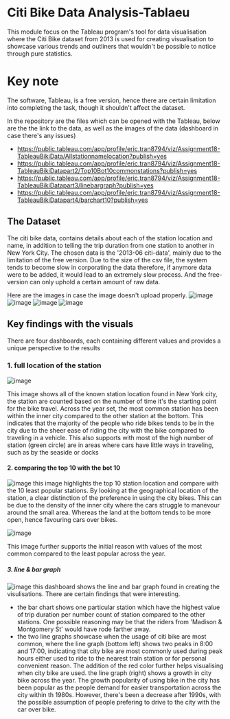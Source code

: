 # Citi Bike Data Analysis-Tablaeu

This module focus on the Tableau program's tool for data visualisation where the Citi Bike dataset from 2013 is used for creating visualisation to showcase various trends and outliners that wouldn't be possible to notice through pure statistics.

<h1>Key note </h1>
The software, Tableau, is a free version, hence there are certain limitation into completing the task, though it shouldn't affect the 
dataset. 

In the repository are the files which can be opened with the Tableau, below are the the link to the data, as well as the images of the data (dashboard in case there's any issues)
- https://public.tableau.com/app/profile/eric.tran8794/viz/Assignment18-TableauBikiData/Allstationnamelocation?publish=yes
- https://public.tableau.com/app/profile/eric.tran8794/viz/Assignment18-TableauBikiDatapart2/Top10Bot10commonstations?publish=yes
- https://public.tableau.com/app/profile/eric.tran8794/viz/Assignment18-TableauBikiDatapart3/linebargraph?publish=yes
- https://public.tableau.com/app/profile/eric.tran8794/viz/Assignment18-TableauBikiDatapart4/barchart10?publish=yes
  


<h2> The Dataset</h2>
The citi bike data, contains details about each of the station location and name, in addition to telling the trip duration from one station to another in New York City.
The chosen data is the '2013-06 citi-data', mainly due to the limitation of the free version. Due to the size of the csv file, the system tends to become slow in corporating the data
therefore, if anymore data were to be added, it would lead to an extremely slow process. And the free-version can only uphold a certain amount of raw data.

Here are the images in case the image doesn't upload properly.
![image](https://github.com/Nisloen/Assignment-18-Tableau/assets/134130254/eba881f0-f43f-459a-baf9-dc2d8c8d6dcd)
![image](https://github.com/Nisloen/Assignment-18-Tableau/assets/134130254/e685804b-f48d-457f-895e-df20f65bb5ad)
![image](https://github.com/Nisloen/Assignment-18-Tableau/assets/134130254/c3284dbc-c6dd-4961-8ca5-3b6852f95872)
![image](https://github.com/Nisloen/Assignment-18-Tableau/assets/134130254/018b296d-a8c0-4712-9b83-509c4647c177)


<h2> Key findings with the visuals</h2>
There are four dashboards, each containing different values and provides a unique perspective to the results

<h3>1. full location of the station</h3>

![image](https://github.com/Nisloen/Assignment-18-Tableau/assets/134130254/eba881f0-f43f-459a-baf9-dc2d8c8d6dcd)

This image shows all of the known station location found in New York city, the station are counted based on the number of time it's the starting point for the bike travel. Across the year set,
the most common station has been within the inner city compared to the other station at the bottom. This indicates that the majority of the people who ride bikes tends to be in the city due to 
the sheer ease of riding the city with the bike compared to traveling in a vehicle. This also supports with most of the high number of station (green circle) are in areas where cars have little
ways in traveling, such as by the seaside or docks

<h4>2. comparing the top 10 with the bot 10</h4>

![image](https://github.com/Nisloen/Assignment-18-Tableau/assets/134130254/e685804b-f48d-457f-895e-df20f65bb5ad)
this image highlights the top 10 station location and compare with the 10 least popular stations. By looking at the geographical location of the station, a clear distinction of the preference in 
using the city bikes. This can be due to the density of the inner city where the cars struggle to manevour around the small area. Whereas the land at the bottom tends to be more open, hence favouring
cars over bikes.

![image](https://github.com/Nisloen/Assignment-18-Tableau/assets/134130254/c3284dbc-c6dd-4961-8ca5-3b6852f95872)

This image further supports the initial reason with values of the most common compared to the least popular across the year.

<h5>3. line & bar graph</h5>

![image](https://github.com/Nisloen/Assignment-18-Tableau/assets/134130254/018b296d-a8c0-4712-9b83-509c4647c177)
this dashboard shows the line and bar graph found in creating the visulisations. There are certain findings that were interesting.
- the bar chart shows one particular station which have the highest value of trip duration per number count of station compared to the other stations. One possible reasoning may be that the riders from 
'Madison & Montgomery St' would have rode farther away.
- the two line graphs showcase when the usage of citi bike are most common, where the line graph (bottom left) shows two peaks in 8:00 and 17:00, indicating that city bike are most commonly used during peak hours
either used to ride to the nearest train station or for personal convenient reason. The addition of the red color further helps visualising when city bike are used. the line graph (right) shows a growth in city bike
across the year. The growth popularity of using bike in the city has been popular as the people demand for easier transportation across the city within th 1980s. However, there's been a decrease after 1990s, with the
possible assumption of people prefering to drive to the city with the car over bike.
